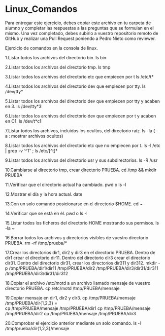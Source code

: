 # Linux_Comandos

Para entregar este ejercicio, debes copiar este archivo en tu carpeta de alumno y completar las respuestas a las preguntas que se formulan en el mismo.
Una vez completado, debes subirlo a vuestro repositorio remoto de GitHub y realizar una Pull Request poniendo a Pedro Nieto como reviewer.


Ejercicio de comandos en la consola de linux.

  1.Listar todos los archivos del directorio bin. 
  	ls  bin
    
     
  
  2.Listar todos los archivos del directorio tmp.
  ls tmp
   
    
    
  3.Listar todos los archivos del directorio etc que empiecen por t 
  ls /etc/t*
    
    
  
  4.Listar todos los archivos del directorio dev que empiecen por tty.
  	ls /dev/tty*
    
    
    
  5.Listar todos los archivos del directorio dev que empiecen por tty y acaben en 3.
  	ls /dev/tty*3
    
    
    
  6.Listar todos los archivos del directorio dev que empiecen por t y acaben en C1.
  	ls /dev/t*c1
    
    

  7.Listar todos los archivos, incluidos los ocultos, del directorio raíz.
    	ls -la    ( -a : mostrar archivos ocultos)
    
    
  8.Listar todos los archivos del directorio etc que no empiecen por t.
  	ls -l /etc | grep -v  ‘^T’    ;     ls /etc/[^t]*
    
    

  9.Listar todos los archivos del directorio usr y sus subdirectorios.
    	ls -R /usr
    

  10.Cambiarse al directorio tmp, crear directorio PRUEBA.
  cd /tmp    &&   mkdir PRUEBA
    
    

  11.Verificar que el directorio actual ha cambiado.
  pwd  o   ls -l
    
    

  12.Mostrar el día y la hora actual.
  date
    
    

  13.Con un solo comando posicionarse en el directorio $HOME.
  cd ~
    
    
 
  14.Verificar que se está en él.
  pwd   o ls -l
    
    

  15.Listar todos los ficheros del directorio HOME mostrando sus permisos.
  	ls -la ~ 
    
    

  16.Borrar todos los archivos y directorios visibles de vuestro directorio PRUEBA.
  rm -rf /tmp/prueba/* 
    
    

  17.Crear los directorios dir1, dir2 y dir3 en el directorio PRUEBA. Dentro de dir1 crear el directorio dir11. Dentro del directorio 
  dir3 crear el directorio dir31. Dentro del directorio dir31, crear los directorios dir311 y dir312.
  	mkdir -p /tmp/PRUEBA/dir1/dir11 /tmp/PRUEBA/dir2 /tmp/PRUEBA/dir3/dir31/dir311 /tmp/PRUEBA/dir3/dir31/dir312
    
    
    
  18.Copiar el archivo /etc/motd a un archivo llamado mensaje de vuestro directorio PRUEBA.
  	cp /etc/motd /tmp/PRUEBA/mensaje
    
    

  19.Copiar mensaje en dir1, dir2 y dir3.
	cp /tmp/PRUEBA/mensaje /tmp/PRUEBA/dir{1,2,3}   =  
  cp /tmp/PRUEBA/mensaje /tmp/PRUEBA/dir1
  cp /tmp/PRUEBA/mensaje /tmp/PRUEBA/dir2
  cp /tmp/PRUEBA/mensaje /tmp/PRUEBA/dir3

    
    
    
  20.Comprobar el ejercicio anterior mediante un solo comando.
  	ls -l /tmp/prueba/dir{1,2,3}/mensaje
    

    
   
